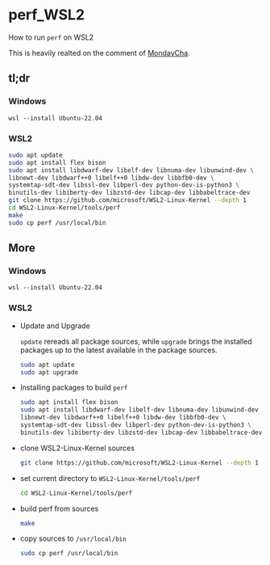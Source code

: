 # perf_WSL2
How to run `perf` on WSL2

This is heavily realted on the comment of [MondayCha](https://gist.github.com/abel0b/b1881e41b9e1c4b16d84e5e083c38a13?permalink_comment_id=4532886#gistcomment-4532886).

## tl;dr

### Windows

```pwsh
wsl --install Ubuntu-22.04
```

### WSL2

```bash
sudo apt update
sudo apt install flex bison 
sudo apt install libdwarf-dev libelf-dev libnuma-dev libunwind-dev \
libnewt-dev libdwarf++0 libelf++0 libdw-dev libbfb0-dev \
systemtap-sdt-dev libssl-dev libperl-dev python-dev-is-python3 \
binutils-dev libiberty-dev libzstd-dev libcap-dev libbabeltrace-dev
git clone https://github.com/microsoft/WSL2-Linux-Kernel --depth 1
cd WSL2-Linux-Kernel/tools/perf
make
sudo cp perf /usr/local/bin
```

## More

### Windows

```pwsh
wsl --install Ubuntu-22.04
```

### WSL2

* Update and Upgrade

  `update` rereads all package sources, while `upgrade` brings the installed packages up to the latest available in the package sources.

  ```bash
  sudo apt update
  sudo apt upgrade
  ```

* Installing packages to build `perf`

  ```bash
  sudo apt install flex bison 
  sudo apt install libdwarf-dev libelf-dev libnuma-dev libunwind-dev \
  libnewt-dev libdwarf++0 libelf++0 libdw-dev libbfb0-dev \
  systemtap-sdt-dev libssl-dev libperl-dev python-dev-is-python3 \
  binutils-dev libiberty-dev libzstd-dev libcap-dev libbabeltrace-dev
  ```

* clone WSL2-Linux-Kernel sources
  ```bash
  git clone https://github.com/microsoft/WSL2-Linux-Kernel --depth 1
  ```

* set current directory to `WSL2-Linux-Kernel/tools/perf`
  ```bash
  cd WSL2-Linux-Kernel/tools/perf
  ```

* build perf from sources
  ```bash
  make
  ```
  
* copy sources to `/usr/local/bin`
  ```bash
  sudo cp perf /usr/local/bin
  ```
